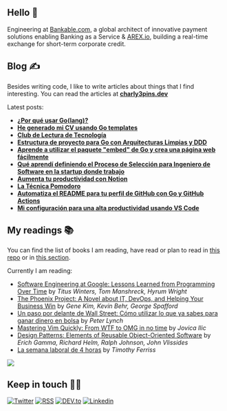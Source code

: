 
## Hello 👋

Engineering at [Bankable.com](https://bnkbl.com/), a global architect of innovative payment solutions enabling Banking as a Service & [AREX.io](https://arex.io/), building a real-time exchange for short-term corporate credit.

## Blog ✍️

Besides writing code, I like to write articles about things that I find interesting. You can read the articles at **[charly3pins.dev](https://charly3pins.dev)**

Latest posts:
- **[¿Por qué usar Go(lang)?](https://charly3pins.dev/blog/por-que-usar-go/)**
- **[He generado mi CV usando Go templates](https://charly3pins.dev/blog/he-generado-my-cv-usando-go-templates/)**
- **[Club de Lectura de Tecnología](https://charly3pins.dev/blog/club-de-lectura-de-tecnologia/)**
- **[Estructura de proyecto para Go con Arquitecturas Limpias y DDD](https://charly3pins.dev/blog/estructura-de-proyecto-para-go-con-arquitecturas-limpias-y-ddd/)**
- **[Aprende a utilizar el paquete "embed" de Go y crea una página web fácilmente](https://charly3pins.dev/blog/aprende-a-utilizar-el-paquete-embed-de-go-y-crea-una-pagina-web-facilmente/)**
- **[Qué aprendí definiendo el Proceso de Selección para Ingeniero de Software en la startup donde trabajo](https://charly3pins.dev/blog/que-aprendi-definiendo-el-proceso-de-seleccion-para-ingenierio-de-software-en-la-startup-donde-trabajo/)**
- **[Aumenta tu productividad con Notion](https://charly3pins.dev/blog/aumenta-tu-prodictividad-con-notion/)**
- **[La Técnica Pomodoro](https://charly3pins.dev/blog/la-tecnica-pomodoro/)**
- **[Automatiza el README para tu perfil de GitHub con Go y GitHub Actions](https://charly3pins.dev/blog/automatiza-el-readme-para-tu-perfil-de-github-con-go-y-github-actions/)**
- **[Mi configuración para una alta productividad usando VS Code](https://charly3pins.dev/blog/mi-configuracion-para-una-alta-productividad-usando-vs-code/)**


## My readings 📚

You can find  the list of books I am reading, have read or plan to read in [this repo](https://github.com/charly3pins/readings) or in [this section](https://charly3pins.dev/readings).

Currently I am reading:

* [Software Engineering at Google: Lessons Learned from Programming Over Time](https://amzn.to/3TgWORq) by _Titus Winters, Tom Manshreck, Hyrum Wright_
* [The Phoenix Project: A Novel about IT, DevOps, and Helping Your Business Win](https://amzn.to/3TD3jPG) by _Gene Kim, Kevin Behr, George Spafford_
* [Un paso por delante de Wall Street: Cómo utilizar lo que ya sabes para ganar dinero en bolsa](https://amzn.to/3VLPIHj) by _Peter Lynch_
* [Mastering Vim Quickly: From WTF to OMG in no time](https://amzn.to/3Jaiqu0) by _Jovica Ilic_
* [Design Patterns: Elements of Reusable Object-Oriented Software](https://amzn.to/3Visatg) by _Erich Gamma, Richard Helm, Ralph Johnson, John Vlissides_
* [La semana laboral de 4 horas](https://amzn.to/4aCAU2u) by _Timothy Ferriss_

![](https://media.giphy.com/media/OPYnG3Xf8zLag/giphy.gif)

## Keep in touch 👨‍💻

[![Twitter](https://img.shields.io/badge/Twitter-1DA1F2?style=for-the-badge&logo=twitter&logoColor=white)](https://twitter.com/intent/follow?screen_name=charly3pins)
[![RSS](https://img.shields.io/badge/RSS-FFA500?style=for-the-badge&logo=rss&logoColor=white)](https://charly3pins.dev)
[![DEV.to](https://img.shields.io/badge/dev.to-0A0A0A?style=for-the-badge&logo=dev.to&logoColor=white)](https://dev.to/charly3pins)
[![Linkedin](https://img.shields.io/badge/LinkedIn-0077B5?style=for-the-badge&logo=linkedin&logoColor=white)](https://www.linkedin.com/in/carlesfuste/)

